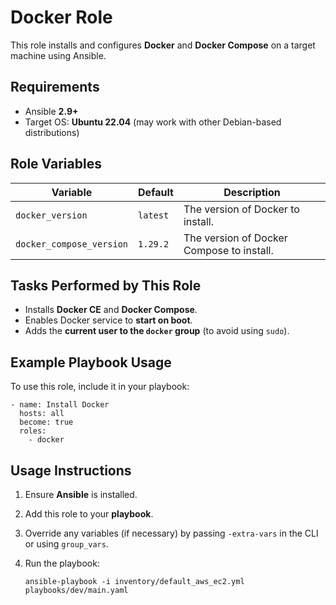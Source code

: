 # Docker Role

This role installs and configures **Docker** and **Docker Compose** on a target machine using Ansible.

## Requirements

- Ansible **2.9+**
- Target OS: **Ubuntu 22.04** (may work with other Debian-based distributions)

## Role Variables

| Variable                 | Default  | Description                               |
| ------------------------ | -------- | ----------------------------------------- |
| `docker_version`         | `latest` | The version of Docker to install.         |
| `docker_compose_version` | `1.29.2` | The version of Docker Compose to install. |

## Tasks Performed by This Role

- Installs **Docker CE** and **Docker Compose**.
- Enables Docker service to **start on boot**.
- Adds the **current user to the `docker` group** (to avoid using `sudo`).

## Example Playbook Usage

To use this role, include it in your playbook:

```
- name: Install Docker
  hosts: all
  become: true
  roles:
    - docker
```

## Usage Instructions

1. Ensure **Ansible** is installed.
2. Add this role to your **playbook**.
3. Override any variables (if necessary) by passing `-extra-vars` in the CLI or using `group_vars`.
4. Run the playbook:

   ```
   ansible-playbook -i inventory/default_aws_ec2.yml playbooks/dev/main.yaml
   ```
